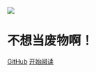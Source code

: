 ![](https://gitee.com/y255413580/img/raw/master/noteimg/pk.png)

# 不想当废物啊！

[GitHub](https://github.com/ceresOPA/cloudnote)
[开始阅读](/introduce)

